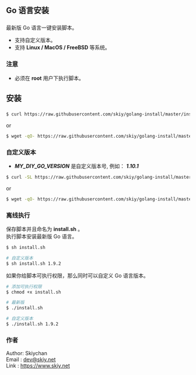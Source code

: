 Go 语言安装
------
### 

最新版 Go 语言一键安装脚本。 
* 支持自定义版本。   
* 支持 **Linux / MacOS / FreeBSD** 等系统。

### 注意
* 必须在 **root** 用户下执行脚本。

## 安装
###
```sh
$ curl https://raw.githubusercontent.com/skiy/golang-install/master/install.sh | sh
```
or
```sh
$ wget -qO- https://raw.githubusercontent.com/skiy/golang-install/master/install.sh | sh
```

### 自定义版本   
* ***MY_DIY_GO_VERSION*** 是自定义版本号, 例如： ***1.10.1***
```sh
$ curl -SL https://raw.githubusercontent.com/skiy/golang-install/master/install.sh | sh /dev/stdin MY_DIY_GO_VERSION
```
or
```sh
$ wget -qO- https://raw.githubusercontent.com/skiy/golang-install/master/install.sh | sh /dev/stdin MY_DIY_GO_VERSION
```

### 离线执行
保存脚本并且命名为 **install.sh** 。   
执行脚本安装最新版 Go 语言。
```sh
$ sh install.sh

# 自定义版本   
$ sh install.sh 1.9.2   
```
  
如果你给脚本可执行权限，那么同时可以自定义 Go 语言版本。  
```sh
# 添加可执行权限
$ chmod +x install.sh   

# 最新版
$ ./install.sh

# 自定义版本
$ ./install.sh 1.9.2
```

### 作者
Author: Skiychan   
Email : dev@skiy.net   
Link  : https://www.skiy.net 
